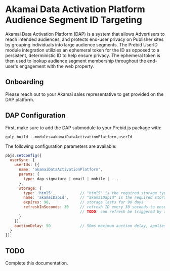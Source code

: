 # Akamai Data Activation Platform Audience Segment ID Targeting

Akamai Data Activation Platform (DAP) is a system that allows Advertisers to reach intended audiences, and protects end-user privacy on Publisher sites by grouping individuals into large audience segments.  The Prebid UserID module integration utilizies an ephemeral token for the ID as opposed to a persistent, deterministic ID to help ensure privacy.  The ephemeral token is then used to lookup audience segment membership throughout the end-user's engagement with the web property.

## Onboarding

Please reach out to your Akamai sales representative to get provided on the DAP platform.

## DAP Configuration

First, make sure to add the DAP submodule to your Prebid.js package with:

```
gulp build --modules=akamaiDataActivationPlatform,userId
```

The following configuration parameters are available:

```javascript
pbjs.setConfig({
  userSync: {
    userIds: [{
      name: 'akamaiDataActivationPlatform',
      params: {
        type: dap-signature | email | mobile | ...
      },
      storage: {
        type: 'html5',           // "html5" is the required storage type
        name: 'akamaiDapId',     // "akamaiDapid" is the required storage name
        expires: 90,             // storage lasts for 90 days
        refreshInSeconds: 30     // refresh ID every 30 seconds to ensure ephemeralness
                                 // TODO: can refresh be triggered by a page load?
      }
    }],
    auctionDelay: 50             // 50ms maximum auction delay, applies to all userId modules
  }
});
```

## TODO

Complete this documentation.
